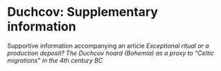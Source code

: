 # Duchcov: Supplementary information

Supportive information accompanying an article 
*Exceptional ritual or a production deposit? 
The Duchcov hoard (Bohemia) as a proxy to "Celtic migrations" in the 4th century BC*

